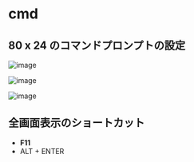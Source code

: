 # cmd

## 80 x 24 のコマンドプロンプトの設定
![image](https://user-images.githubusercontent.com/89338401/153741449-fbe5613f-b706-4f3c-b32e-891cd70602a9.png)

![image](https://user-images.githubusercontent.com/89338401/153741630-fb73524a-5d4e-4a15-81c6-36b076cc410e.png)

![image](https://user-images.githubusercontent.com/89338401/153741729-81f04e4a-62d1-4039-8c9e-7693ea45d0da.png)

## 全画面表示のショートカット
- **F11**
- ALT + ENTER



